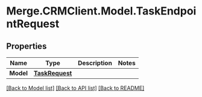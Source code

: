 # Merge.CRMClient.Model.TaskEndpointRequest

## Properties

Name | Type | Description | Notes
------------ | ------------- | ------------- | -------------
**Model** | [**TaskRequest**](TaskRequest.md) |  | 

[[Back to Model list]](../README.md#documentation-for-models) [[Back to API list]](../README.md#documentation-for-api-endpoints) [[Back to README]](../README.md)

